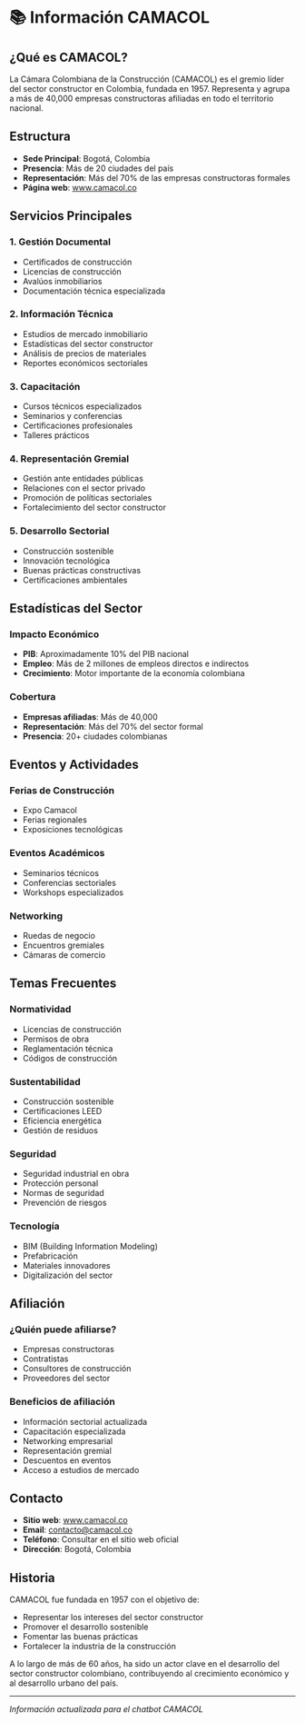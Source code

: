 # 📚 Información CAMACOL

## ¿Qué es CAMACOL?

La Cámara Colombiana de la Construcción (CAMACOL) es el gremio líder del sector constructor en Colombia, fundada en 1957. Representa y agrupa a más de 40,000 empresas constructoras afiliadas en todo el territorio nacional.

## Estructura

- **Sede Principal**: Bogotá, Colombia
- **Presencia**: Más de 20 ciudades del país
- **Representación**: Más del 70% de las empresas constructoras formales
- **Página web**: www.camacol.co

## Servicios Principales

### 1. Gestión Documental
- Certificados de construcción
- Licencias de construcción
- Avalúos inmobiliarios
- Documentación técnica especializada

### 2. Información Técnica
- Estudios de mercado inmobiliario
- Estadísticas del sector constructor
- Análisis de precios de materiales
- Reportes económicos sectoriales

### 3. Capacitación
- Cursos técnicos especializados
- Seminarios y conferencias
- Certificaciones profesionales
- Talleres prácticos

### 4. Representación Gremial
- Gestión ante entidades públicas
- Relaciones con el sector privado
- Promoción de políticas sectoriales
- Fortalecimiento del sector constructor

### 5. Desarrollo Sectorial
- Construcción sostenible
- Innovación tecnológica
- Buenas prácticas constructivas
- Certificaciones ambientales

## Estadísticas del Sector

### Impacto Económico
- **PIB**: Aproximadamente 10% del PIB nacional
- **Empleo**: Más de 2 millones de empleos directos e indirectos
- **Crecimiento**: Motor importante de la economía colombiana

### Cobertura
- **Empresas afiliadas**: Más de 40,000
- **Representación**: Más del 70% del sector formal
- **Presencia**: 20+ ciudades colombianas

## Eventos y Actividades

### Ferias de Construcción
- Expo Camacol
- Ferias regionales
- Exposiciones tecnológicas

### Eventos Académicos
- Seminarios técnicos
- Conferencias sectoriales
- Workshops especializados

### Networking
- Ruedas de negocio
- Encuentros gremiales
- Cámaras de comercio

## Temas Frecuentes

### Normatividad
- Licencias de construcción
- Permisos de obra
- Reglamentación técnica
- Códigos de construcción

### Sustentabilidad
- Construcción sostenible
- Certificaciones LEED
- Eficiencia energética
- Gestión de residuos

### Seguridad
- Seguridad industrial en obra
- Protección personal
- Normas de seguridad
- Prevención de riesgos

### Tecnología
- BIM (Building Information Modeling)
- Prefabricación
- Materiales innovadores
- Digitalización del sector

## Afiliación

### ¿Quién puede afiliarse?
- Empresas constructoras
- Contratistas
- Consultores de construcción
- Proveedores del sector

### Beneficios de afiliación
- Información sectorial actualizada
- Capacitación especializada
- Networking empresarial
- Representación gremial
- Descuentos en eventos
- Acceso a estudios de mercado

## Contacto

- **Sitio web**: www.camacol.co
- **Email**: contacto@camacol.co
- **Teléfono**: Consultar en el sitio web oficial
- **Dirección**: Bogotá, Colombia

## Historia

CAMACOL fue fundada en 1957 con el objetivo de:
- Representar los intereses del sector constructor
- Promover el desarrollo sostenible
- Fomentar las buenas prácticas
- Fortalecer la industria de la construcción

A lo largo de más de 60 años, ha sido un actor clave en el desarrollo del sector constructor colombiano, contribuyendo al crecimiento económico y al desarrollo urbano del país.

---

*Información actualizada para el chatbot CAMACOL*

